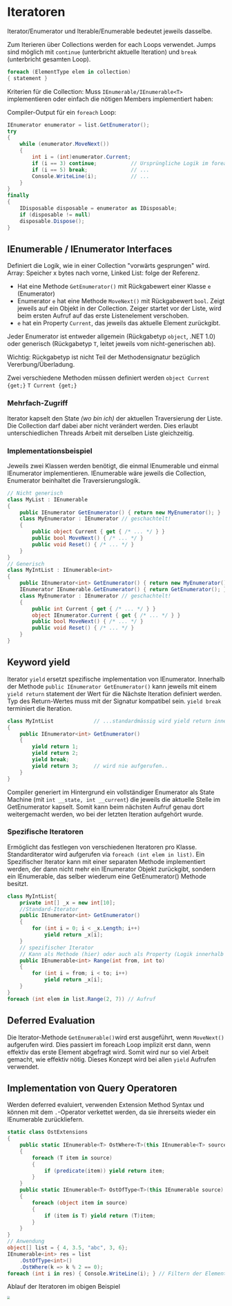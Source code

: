 # Iteratoren

Iterator/Enumerator und Iterable/Enumerable bedeutet jeweils dasselbe. 

Zum Iterieren über Collections werden for each Loops verwendet. Jumps sind möglich mit `continue` (unterbricht aktuelle Iteration) und `break` (unterbricht gesamten Loop).

```csharp
foreach (ElementType elem in collection)
{ statement }
```

Kriterien für die Collection: Muss `IEnumerable/IEnumerable<T>` implementieren oder einfach die nötigen Members implementiert haben:

Compiler-Output für ein `foreach` Loop:

```csharp
IEnumerator enumerator = list.GetEnumerator();
try
{
	while (enumerator.MoveNext())
	{
		int i = (int)enumerator.Current;
		if (i == 3) continue;			// Ursprüngliche Logik im foreach
		if (i == 5) break;				// ...
		Console.WriteLine(i);			// ...
	}
}
finally
{
	IDisposable disposable = enumerator as IDisposable;
	if (disposable != null)
	disposable.Dispose();
}
```

## IEnumerable / IEnumerator Interfaces

Definiert die Logik, wie in einer Collection "vorwärts gesprungen" wird. Array: Speicher x bytes nach vorne, Linked List: folge der Referenz.

- Hat eine Methode `GetEnumerator()` mit Rückgabewert einer Klasse `e` (Enumerator)
- Enumerator `e` hat eine Methode `MoveNext()` mit Rückgabewert `bool`. Zeigt jeweils auf ein Objekt in der Collection. Zeiger startet vor der Liste, wird beim ersten Aufruf auf das erste Listenelement verschoben.
- `e` hat ein Property `Current`, das jeweils das aktuelle Element zurückgibt. 

Jeder Enumerator ist entweder allgemein (Rückgabetyp `object`, .NET 1.0) oder generisch (Rückgabetyp `T`, leitet jeweils vom nicht-generischen ab).

Wichtig: Rückgabetyp ist nicht Teil der Methodensignatur bezüglich Vererbung/Überladung.

Zwei verschiedene Methoden müssen definiert werden
`object Current {get;}`
`T Current {get;}`

### Mehrfach-Zugriff

Iterator kapselt den State *(wo bin ich)* der aktuellen Traversierung der Liste. Die Collection darf dabei aber nicht verändert werden.
Dies erlaubt unterschiedlichen Threads Arbeit mit derselben Liste gleichzeitig. 

### Implementationsbeispiel

Jeweils zwei Klassen werden benötigt, die einmal IEnumerable und einmal IEnumerator implementieren. IEnumerable wäre jeweils die Collection, Enumerator beinhaltet die Traversierungslogik.

```csharp
// Nicht generisch
class MyList : IEnumerable
{
	public IEnumerator GetEnumerator() { return new MyEnumerator(); }
	class MyEnumerator : IEnumerator // geschachtelt!
	{
		public object Current { get { /* ... */ } }
    	public bool MoveNext() { /* ... */ }
    	public void Reset() { /* ... */ }
	}
}
// Generisch
class MyIntList : IEnumerable<int>
{
	public IEnumerator<int> GetEnumerator() { return new MyEnumerator(); }
	IEnumerator IEnumerable.GetEnumerator() { return GetEnumerator(); }		// Zusätzlich-> Aufruf auf Generisch.
	class MyEnumerator : IEnumerator // geschachtelt!
	{
		public int Current { get { /* ... */ } }
		object IEnumerator.Current { get { /* ... */ } } 					// Zusätzlich
		public bool MoveNext() { /* ... */ }
		public void Reset() { /* ... */ }
	}
}
```

## Keyword yield

Iterator `yield` ersetzt spezifische implementation von IEnumerator. Innerhalb der Methode `public IEnumerator GetEnumerator()` kann jeweils mit einem `yield return` statement der Wert für die Nächste Iteration definiert werden. Typ des Return-Wertes muss mit der Signatur kompatibel sein. 
`yield break` terminiert die Iteration. 

```csharp
class MyIntList				// ...standardmässig wird yield return innerhalb eines Loops verwendet...
{
    public IEnumerator<int> GetEnumerator()
    {
        yield return 1;
        yield return 2;
        yield break;
        yield return 3;		// wird nie aufgerufen..
    }
}
```

Compiler generiert im Hintergrund ein vollständiger Enumerator als State Machine (mit `int __state, int __current`) die jeweils die aktuelle Stelle im GetEnumerator kapselt. Somit kann beim nächsten Aufruf genau dort weitergemacht werden, wo bei der letzten Iteration aufgehört wurde.

### Spezifische Iteratoren

Ermöglicht das festlegen von verschiedenen Iteratoren pro Klasse. Standarditerator wird aufgerufen via `foreach (int elem in list)`. Ein Spezifischer Iterator kann mit einer separaten Methode implementiert werden, der dann nicht mehr ein IEnumerator Objekt zurückgibt, sondern ein IEnumerable, das selber wiederum eine GetEnumerator() Methode besitzt.

```csharp
class MyIntList{
    private int[] _x = new int[10];
    //Standard-Iterator
    public IEnumerator<int> GetEnumerator() 
    {
        for (int i = 0; i < _x.Length; i++)
            yield return _x[i];
    }
    // spezifischer Iterator
    // Kann als Methode (hier) oder auch als Property (Logik innerhalb get {}) umgesetzt werden (keine Parameter)
    public IEnumerable<int> Range(int from, int to)
    {
        for (int i = from; i < to; i++)
            yield return _x[i];
    }
}
foreach (int elem in list.Range(2, 7)) // Aufruf
```

## Deferred Evaluation

Die Iterator-Methode `GetEnumerable()`wird erst ausgeführt, wenn `MoveNext()` aufgerufen wird. Dies passiert im foreach Loop implizit erst dann, wenn effektiv das erste Element abgefragt wird. Somit wird nur so viel Arbeit gemacht, wie effektiv nötig. Dieses Konzept wird bei allen `yield` Aufrufen verwendet. 

## Implementation von Query Operatoren

Werden deferred evaluiert, verwenden Extension Method Syntax und können mit dem `.`-Operator verkettet werden, da sie ihrerseits wieder ein IEnumerable zurückliefern.

```csharp
static class OstExtensions
{
    public static IEnumerable<T> OstWhere<T>(this IEnumerable<T> source, Predicate<T> predicate)
    {
        foreach (T item in source)
        {
            if (predicate(item)) yield return item;
        }
    }
    public static IEnumerable<T> OstOfType<T>(this IEnumerable source)
    {
        foreach (object item in source)
        {
            if (item is T) yield return (T)item;
        }
    }
}
// Anwendung
object[] list = { 4, 3.5, "abc", 3, 6};
IEnumerable<int> res = list
    .OstOfType<int>()
    .OstWhere(k => k % 2 == 0);
foreach (int i in res) { Console.WriteLine(i); } // Filtern der Elemente in 'res' geschieht erst hier
```

Ablauf der Iteratoren im obigen Beispiel

<img src="C:\Users\luzia\OneDrive - OST\01_Aktuelles_Semester\MsTe\res\csharp-deferred-evaluation.png" style="zoom: 40%;" />